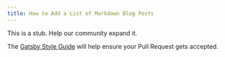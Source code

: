 ```yaml
---
title: How to Add a List of Markdown Blog Posts
---
```


This is a stub. Help our community expand it.

The [Gatsby Style Guide](/contributing/gatsby-style-guide/) will help ensure your Pull Request gets accepted.
